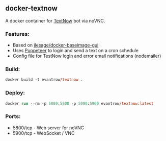 ## **docker-textnow**

A docker container for [TextNow](https://www.textnow.com/) bot via noVNC.

### **Features:**

-   Based on [jlesage/docker-baseimage-gui](https://github.com/jlesage/docker-baseimage-gui)
-   Uses [Puppeteer](https://www.npmjs.com/package/puppeteer) to login and send a text on a cron schedule
-   Config file for TestNow login and error email notifications (nodemailer)

### **Build:**

```ps
docker build -t evantrow/textnow .
```

### **Deploy:**

```ps
docker run --rm -p 5800:5800 -p 5900:5900 evantrow/textnow:latest
```

### **Ports:**

-   5800/tcp - Web server for noVNC
-   5900/tcp - WebSocket / VNC
